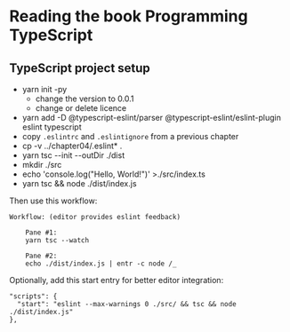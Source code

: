 # Reading the book Programming TypeScript

## TypeScript project setup

- yarn init -py
	- change the version to 0.0.1
	- change or delete licence
- yarn add -D @typescript-eslint/parser @typescript-eslint/eslint-plugin eslint typescript
- copy `.eslintrc` and `.eslintignore` from a previous chapter
- cp -v ../chapter04/.eslint* .
- yarn tsc --init --outDir ./dist
- mkdir ./src
- echo 'console.log("Hello, World!")' >./src/index.ts
- yarn tsc && node ./dist/index.js


Then use this workflow:

```
Workflow: (editor provides eslint feedback)

	Pane #1:
	yarn tsc --watch

	Pane #2:
	echo ./dist/index.js | entr -c node /_

```

Optionally, add this start entry for better editor integration:

```
"scripts": {
  "start": "eslint --max-warnings 0 ./src/ && tsc && node ./dist/index.js"
},
```